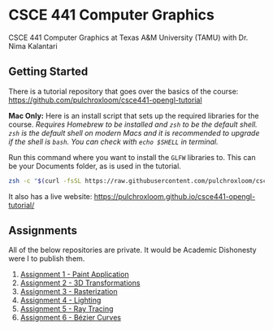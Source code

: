 # CSCE 441 Computer Graphics

CSCE 441 Computer Graphics at Texas A&amp;M University (TAMU) with Dr. Nima Kalantari

## Getting Started
There is a tutorial repository that goes over the basics of the course: https://github.com/pulchroxloom/csce441-opengl-tutorial

**Mac Only:** Here is an install script that sets up the required libraries for the course. *Requires Homebrew to be installed and `zsh` to be the default shell. `zsh` is the default shell on modern Macs and it is recommended to upgrade if the shell is `bash`. You can check with `echo $SHELL` in terminal.*

Run this command where you want to install the `GLFW` libraries to. This can be your Documents folder, as is used in the tutorial.
```sh
zsh -c "$(curl -fsSL https://raw.githubusercontent.com/pulchroxloom/csce441/main/install_graphics.sh)"
```

It also has a live website: https://pulchroxloom.github.io/csce441-opengl-tutorial/

## Assignments

All of the below repositories are private. It would be Academic Dishonesty were I to publish them.

1. [Assignment 1 - Paint Application](https://github.com/pulchroxloom/csce441-assignment-01)
2. [Assignment 2 - 3D Transformations](https://github.com/pulchroxloom/csce441-assignment-02)
3. [Assignment 3 - Rasterization](https://github.com/pulchroxloom/csce441-assignment-03)
4. [Assignment 4 - Lighting](https://github.com/pulchroxloom/csce441-assignment-04)
5. [Assignment 5 - Ray Tracing](https://github.com/pulchroxloom/csce441-assignment-05)
6. [Assignment 6 - Bézier Curves](https://github.com/pulchroxloom/csce441-assignment-06)
